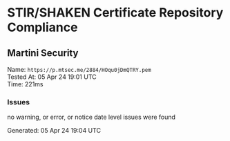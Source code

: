 # STIR/SHAKEN Certificate Repository Compliance

## Martini Security

Name: `https://p.mtsec.me/2884/HOqu0jDmQTRY.pem`\
Tested At: 05 Apr 24 19:01 UTC\
Time: 221ms

### Issues

no warning, or error, or notice date level issues were found

Generated: 05 Apr 24 19:04 UTC